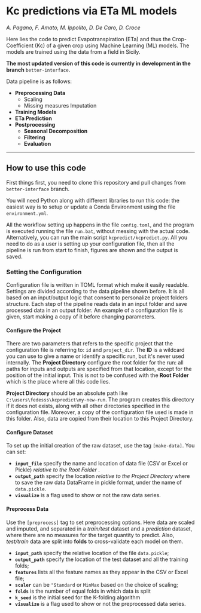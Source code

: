 # Kc predictions via ETa ML models
*A. Pagano, F. Amato, M. Ippolito, D. De Caro, D. Croce*

Here lies the code to predict Evapotranspiration (ETa) and thus the Crop-Coefficient (Kc) of a given crop using Machine Learning (ML) models. 
The models are trained using the data from a field in Sicily.

**The most updated version of this code is currently in development in the branch** `better-interface`.

Data pipeline is as follows:
- **Preprocessing Data**
    - Scaling
    - Missing measures Imputation
- **Training Models**
- **ETa Prediction**
- **Postprocessing**
    - **Seasonal Decomposition**
    - **Filtering**
    - **Evaluation**

---
## How to use this code
First things first, you need to clone this repository and pull changes from `better-interface` branch.

You will need Python along with different libraries to run this code: the easiest way is to setup or update a Conda Environment using the file `environment.yml`.

All the workflow setting up happens in the file `config.toml`, and the program is executed running the file `run.bat`, without messing with the actual code. Alternatively, you can run the main script `kcpredict/kcpredict.py`. All you need to do as a user is setting up your configuration file, then all the pipeline is run from start to finish, figures are shown and the output is saved.

### Setting the Configuration
Configuration file is written in TOML format which make it easily readable. Settings are divided according to the data pipeline shown before. It is all based on an input/output logic that consent to personalize project folders structure. Each step of the pipeline reads data in an input folder and save processed data in an output folder. An example of a configuration file is given, start making a copy of it before changing parameters. 

#### Configure the Project
There are two parameters that refers to the specific project that the configuration file is referring to: `id` and `project_dir`. The **ID** is a wildcard you can use to give a name or identify a specific run, but it's never used internally. The **Project Directory** configure the root folder for the run: all paths for inputs and outputs are specified from that location, except for the position of the initial input. This is not to be confused with the **Root Folder** which is the place where all this code lies.

**Project Directory** should be an absolute path like
```C:\users\fedesss\kcpredict\my-new-run```. 
The program creates this directory if it does not exists, along with all other directories specified in the configuration file. Moreover, a copy of the configuration file used is made in this folder. Also, data are copied from their location to this Project Directory.

#### Configure Dataset
To set up the initial creation of the raw dataset, use the tag `[make-data]`. You can set:

- **`input_file`** specify the name and location of data file (CSV or Excel or Pickle) *relative to the Root Folder* .
- **`output_path`** specify the location *relative to the Project Directory* where to save the raw data DataFrame in pickle format, under the name of `data.pickle`.
- **`visualize`** is a flag used to show or not the raw data series.

#### Preprocess Data
Use the `[preprocess]` tag to set preprocessing options. Here data are scaled and imputed, and separated in a *train/test* dataset and a *prediction* dataset, where there are no measures for the target quantity to predict. Also, *test/train* data are split into **folds** to cross-validate each model on them.

- **`input_path`** specify the relative location of the file `data.pickle`;
- **`output_path`** specify the location of the test dataset and all the training folds;
- **`features`** lists all the feature names as they appear in the CSV or Excel file;
- **`scaler`** can be `"Standard` or `MinMax` based on the choice of scaling;
- **`folds`** is the number of equal folds in which data is split
- **`k_seed`** is the initial seed for the K-folding algorithm
- **`visualize`** is a flag used to show or not the preprocessed data series.


